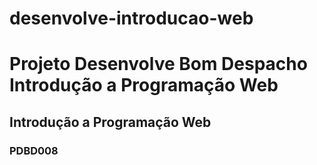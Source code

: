 # desenvolve-introducao-web
<h1>Projeto Desenvolve Bom Despacho Introdução a Programação Web </h1>
<h2>Introdução a Programação Web</h2>
<h3>PDBD008</h3>
